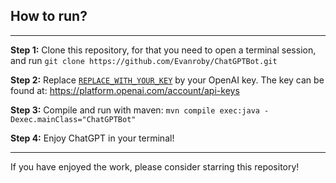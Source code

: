 ## How to run?

---

**Step 1:** Clone this repository, for that you need to open a terminal session, and run `git clone https://github.com/Evanroby/ChatGPTBot.git`

**Step 2:** Replace [`REPLACE_WITH_YOUR_KEY`](https://github.com/Evanroby/ChatGPTBot/blob/main/ChatGPTBot.java#L6) by your OpenAI key. The key can be found at: https://platform.openai.com/account/api-keys

**Step 3:** Compile and run with maven:
````mvn compile exec:java -Dexec.mainClass="ChatGPTBot"````

**Step 4:** Enjoy ChatGPT in your terminal!

---

If you have enjoyed the work, please consider starring this repository!
